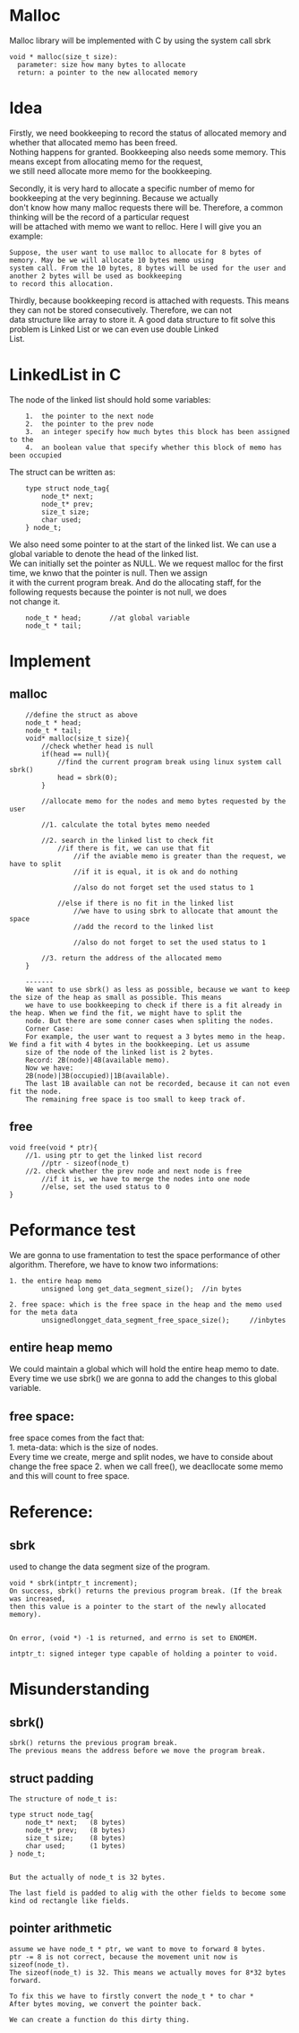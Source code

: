 # Malloc
Malloc library will be implemented with C by using the system call sbrk


    void * malloc(size_t size):
      parameter: size how many bytes to allocate
      return: a pointer to the new allocated memory

# Idea  
Firstly, we need bookkeeping to record the status of allocated memory and whether that allocated memo has been freed.  
Nothing happens for granted. Bookkeeping also needs some memory. This means except from allocating memo for the request,  
we still need allocate more memo for the bookkeeping.  



Secondly, it is very hard to allocate a specific number of memo for bookkeeping at the very beginning. Because we actually  
don't know how many malloc requests there will be. Therefore, a common thinking will be the record of a particular request  
will be attached with memo we want to relloc. Here I will give you an example:  
    
    
    Suppose, the user want to use malloc to allocate for 8 bytes of memory. May be we will allocate 10 bytes memo using 
    system call. From the 10 bytes, 8 bytes will be used for the user and another 2 bytes will be used as bookkeeping 
    to record this allocation.  
    

Thirdly, because bookkeeping record is attached with requests. This means they can not be stored consecutively. Therefore, we can not  
data structure like array to store it. A good data structure to fit solve this problem is Linked List or we can even use double Linked  
List.


# LinkedList in C
The node of the linked list should hold some variables:  


        1.  the pointer to the next node  
        2.  the pointer to the prev node  
        3.  an integer specify how much bytes this block has been assigned to the   
        4.  an boolean value that specify whether this block of memo has been occupied  
        
The struct can be written as:  
        
        
        type struct node_tag{  
            node_t* next;  
            node_t* prev;  
            size_t size;  
            char used;  
        } node_t;   

We also need some pointer to at the start of the linked list. We can use a global variable to denote the head of the linked list.  
We can initially set the pointer as NULL. We we request malloc for the first time, we knwo that the pointer is null. Then we assign  
it with the current program break. And do the allocating staff, for the following requests because the pointer is not null, we does  
not change it.  
    
        
        node_t * head;       //at global variable
        node_t * tail;
        

# Implement 


## malloc
        
        //define the struct as above  
        node_t * head;  
        node_t * tail;
        void* malloc(size_t size){  
            //check whether head is null
            if(head == null){
                //find the current program break using linux system call sbrk()
                head = sbrk(0);
            }
            
            //allocate memo for the nodes and memo bytes requested by the user
            
            //1. calculate the total bytes memo needed
            
            //2. search in the linked list to check fit
                //if there is fit, we can use that fit
                    //if the aviable memo is greater than the request, we have to split 
                    //if it is equal, it is ok and do nothing
                    
                    //also do not forget set the used status to 1
            
                //else if there is no fit in the linked list
                    //we have to using sbrk to allocate that amount the space
                    //add the record to the linked list
                    
                    //also do not forget to set the used status to 1
            
            //3. return the address of the allocated memo 
        }  
    
        -------
        We want to use sbrk() as less as possible, because we want to keep the size of the heap as small as possible. This means
        we have to use bookkeeping to check if there is a fit already in the heap. When we find the fit, we might have to split the 
        node. But there are some conner cases when spliting the nodes.  
        Corner Case:
        For example, the user want to request a 3 bytes memo in the heap. We find a fit with 4 bytes in the bookkeeping. Let us assume
        size of the node of the linked list is 2 bytes.
        Record: 2B(node)|4B(available memo).
        Now we have:  
        2B(node)|3B(occupied)|1B(available).  
        The last 1B available can not be recorded, because it can not even fit the node.  
        The remaining free space is too small to keep track of.
        
    

## free

    void free(void * ptr){
        //1. using ptr to get the linked list record
            //ptr - sizeof(node_t)
        //2. check whether the prev node and next node is free
            //if it is, we have to merge the nodes into one node
            //else, set the used status to 0
    }


# Peformance test

We are gonna to use framentation to test the space performance of other algorithm. Therefore, we have to know two informations:  

    1. the entire heap memo
            unsigned long get_data_segment_size();  //in bytes
            
    2. free space: which is the free space in the heap and the memo used for the meta data
            unsignedlongget_data_segment_free_space_size();     //inbytes 
            
## entire heap memo  
We could maintain a global which will hold the entire heap memo to date. Every time we use sbrk() we are gonna to add the changes
to this global variable.

## free space:
free space comes from the fact that:  
    1. meta-data: which is the size of nodes.  
            Every time we create, merge and split nodes, we have to conside about change the free space
    2. when we call free(), we deacllocate some memo and this will count to free space.


# Reference:

## sbrk
used to change the data segment size of the program.  

    void * sbrk(intptr_t increment);  
    On success, sbrk() returns the previous program break. (If the break was increased,  
    then this value is a pointer to the start of the newly allocated memory).  
    
    
    On error, (void *) -1 is returned, and errno is set to ENOMEM.  

    intptr_t: signed integer type capable of holding a pointer to void.  
    

# Misunderstanding

## sbrk()
    
    sbrk() returns the previous program break.  
    The previous means the address before we move the program break.  

## struct padding

    The structure of node_t is:
    
    type struct node_tag{       
        node_t* next;   (8 bytes)           
        node_t* prev;   (8 bytes)        
        size_t size;    (8 bytes)        
        char used;      (1 bytes)        
    } node_t;                   
    
    
    But the actually of node_t is 32 bytes.  
    
    The last field is padded to alig with the other fields to become some  
    kind od rectangle like fields.  

## pointer arithmetic
    
    assume we have node_t * ptr, we want to move to forward 8 bytes.
    ptr -= 8 is not correct, because the movement unit now is sizeof(node_t).
    The sizeof(node_t) is 32. This means we actually moves for 8*32 bytes forward.
    
    To fix this we have to firstly convert the node_t * to char *  
    After bytes moving, we convert the pointer back.
    
    We can create a function do this dirty thing.  
    
    



